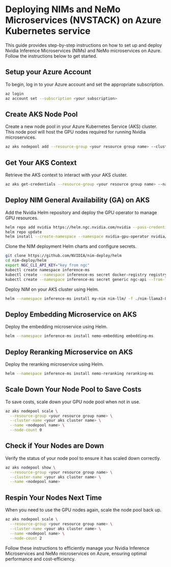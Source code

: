 # Deploying NIMs and NeMo Microservices (NVSTACK) on Azure Kubernetes service

This guide provides step-by-step instructions on how to set up and deploy Nvidia Inference Microservices (NIMs) and NeMo microservices on Azure. Follow the instructions below to get started.

## Setup your Azure Account
To begin, log in to your Azure account and set the appropriate subscription.

```bash
az login
az account set --subscription <your subscription>
```

## Create AKS Node Pool
Create a new node pool in your Azure Kubernetes Service (AKS) cluster. This node pool will host the GPU nodes required for running Nvidia microservices.

```bash
az aks nodepool add --resource-group <your resource group name> --cluster-name <your aks cluster name> --name <nodepool name> --node-count 2 --skip-gpu-driver-install --node-vm-size Standard_NC48ads_A100_v4 --node-osdisk-size 256 --max-pods 110
```

## Get Your AKS Context
Retrieve the AKS context to interact with your AKS cluster.

```bash
az aks get-credentials --resource-group <your resource group name> --name <your aks name>
```

## Deploy NIM General Availability (GA) on AKS
Add the Nvidia Helm repository and deploy the GPU operator to manage GPU resources.

```bash
helm repo add nvidia https://helm.ngc.nvidia.com/nvidia --pass-credentials
helm repo update
helm install --create-namespace --namespace nvidia-gpu-operator nvidia/gpu-operator --wait --generate-name
```

Clone the NIM deployment Helm charts and configure secrets.

```bash
git clone https://github.com/NVIDIA/nim-deploy/helm
cd nim-deploy/helm
export NGC_CLI_API_KEY="key from ngc"
kubectl create namespace inference-ms
kubectl create --namespace inference-ms secret docker-registry registry-secret --docker-server=nvcr.io --docker-username='$oauthtoken' --docker-password=$NGC_CLI_API_KEY
kubectl create --namespace inference-ms secret generic ngc-api --from-literal=NGC_CLI_API_KEY=$NGC_CLI_API_KEY
```

Deploy NIM on your AKS cluster using Helm.

```bash
helm --namespace inference-ms install my-nim nim-llm/ -f ./nim-llama3-8b-values.yaml
```

## Deploy Embedding Microservice on AKS
Deploy the embedding microservice using Helm.

```bash
helm --namespace inference-ms install nemo-embedding embedding-ms
```

## Deploy Reranking Microservice on AKS
Deploy the reranking microservice using Helm.

```bash
helm --namespace inference-ms install nemo-reranking reranking-ms
```

## Scale Down Your Node Pool to Save Costs
To save costs, scale down your GPU node pool when not in use.

```bash
az aks nodepool scale \
  --resource-group <your resource group name> \
  --cluster-name <your aks cluster name> \
  --name <nodepool name> \
  --node-count 0
```

## Check if Your Nodes are Down
Verify the status of your node pool to ensure it has scaled down correctly.

```bash
az aks nodepool show \
  --resource-group <your resource group name> \
  --cluster-name <your aks cluster name> \
  --name <nodepool name>
```

## Respin Your Nodes Next Time
When you need to use the GPU nodes again, scale the node pool back up.

```bash
az aks nodepool scale \
  --resource-group <your resource group name> \
  --cluster-name <your aks cluster name> \
  --name <nodepool name> \
  --node-count 2
```

Follow these instructions to efficiently manage your Nvidia Inference Microservices and NeMo microservices on Azure, ensuring optimal performance and cost-efficiency.
```